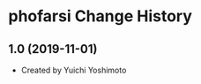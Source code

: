 phofarsi Change History
====================

1.0 (2019-11-01)
----------------
* Created by Yuichi Yoshimoto
